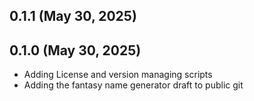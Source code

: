 ## 0.1.1 (May 30, 2025)


## 0.1.0 (May 30, 2025)
  - Adding License and version managing scripts
  - Adding the fantasy name generator draft to public git


